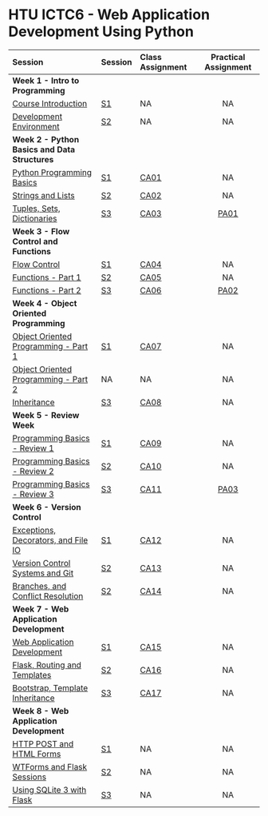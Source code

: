 # HTU ICTC6 - Web Application Development Using Python 

| Session                                                     | Session       | Class Assignment             |     Practical Assignment     |
| :---------------------------------------------------------- | :------------ | :--------------------------- | :--------------------------: |
| **Week 1 - Intro to Programming**                           |
| [Course Introduction](./W1/lecture-notes/)                  | [S1](./W1/S1) | NA                           |              NA              |
| [Development Environment](./W1/lecture-notes/)              | [S2](./W1/S2) | NA                           |              NA              |
| **Week 2 - Python Basics and Data Structures**              |
| [Python Programming Basics](./W2/lecture-notes/)            | [S1](./W2/S1) | [CA01](./W2/S1/CA01/CA01.md) |              NA              |
| [Strings and Lists](./W2/lecture-notes/)                    | [S2](./W2/S2) | [CA02](./W2/S2/CA02/CA02.md) |              NA              |
| [Tuples, Sets, Dictionaries](./W2/lecture-notes/)           | [S3](./W2/S3) | [CA03](./W2/S3/CA03/CA03.md) | [PA01](./W2/S3/PA01/PA01.md) |
| **Week 3 - Flow Control and Functions**                     |
| [Flow Control](./W3/lecture-notes/)                         | [S1](./W3/S1) | [CA04](./W3/S1/CA04/CA04.md) |              NA              |
| [Functions - Part 1](./W3/lecture-notes/)                   | [S2](./W3/S2) | [CA05](./W3/S2/CA05/CA05.md) |              NA              |
| [Functions - Part 2](./W3/lecture-notes/)                   | [S3](./W3/S3) | [CA06](./W3/S3/CA06/CA06.md) | [PA02](./W3/S3/PA02/PA02.md) |
| **Week 4 - Object Oriented Programming**                    |
| [Object Oriented Programming - Part 1](./W4/lecture-notes/) | [S1](./W4/S1) | [CA07](./W4/S1/CA07/CA07.md) |              NA              |
| [Object Oriented Programming - Part 2](./W4/lecture-notes/) | NA            | NA                           |              NA              |
| [Inheritance](./W4/lecture-notes/)                          | [S3](./W4/S3) | [CA08](./W4/S3/CA08/CA08.md) |              NA              |
| **Week 5 - Review Week**                                    |
| [Programming Basics - Review 1](./W5/)                      | [S1](./W5/S1) | [CA09](./W5/S1/CA09/CA09.md) |              NA              |
| [Programming Basics - Review 2](./W5/)                      | [S2](./W5/S2) | [CA10](./W5/S2/CA10/CA10.md) |              NA              |
| [Programming Basics - Review 3](./W5/)                      | [S3](./W5/S3) | [CA11](./W5/S3/CA11/CA11.md) | [PA03](./W5/S3/PA03/PA03.md) |
| **Week 6 - Version Control**                                |
| [Exceptions, Decorators, and File IO](./W6/lecture-notes)   | [S1](./W6/S1) | [CA12](./W6/S1/CA12/CA12.md) |              NA              |
| [Version Control Systems and Git](./W6/lecture-notes)       | [S2](./W6/S1) | [CA13](./W6/S2/CA13/CA13.md) |              NA              |
| [Branches, and Conflict Resolution](./W6/lecture-notes)     | [S2](./W6/S1) | [CA14](./W6/S3/CA14/CA14.md) |              NA              |
| **Week 7 - Web Application Development**                    |
| [Web Application Development](./W7/lecture-notes)           | [S1](./W7/S1) | [CA15](./W7/S1/CA15/CA15.md) |              NA              |
| [Flask, Routing and Templates](./W7/lecture-notes)          | [S2](./W7/S2) | [CA16](./W7/S2/CA16/CA16.md) |              NA              |
| [Bootstrap, Template Inheritance](./W7/lecture-notes)       | [S3](./W7/S3) | [CA17](./W7/S3/CA17/CA17.md) |              NA              |
| **Week 8 - Web Application Development**                    |
| [HTTP POST and HTML Forms](./W8/lecture-notes)              | [S1](./W8/S1) | NA                           |              NA              |
| [WTForms and Flask Sessions](./W8/lecture-notes)            | [S2](./W8/S2) | NA                           |              NA              |
| [Using SQLite 3 with Flask](./W8/lecture-notes)             | [S3](./W8/S3) | NA                           |              NA              |